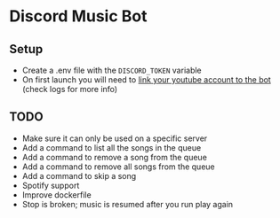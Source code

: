 # Discord Music Bot

## Setup

- Create a .env file with the `DISCORD_TOKEN` variable
- On first launch you will need to [link your youtube account to the bot](https://github.com/coletdjnz/yt-dlp-youtube-oauth2) (check logs for more info)

## TODO

- Make sure it can only be used on a specific server
- Add a command to list all the songs in the queue
- Add a command to remove a song from the queue
- Add a command to remove all songs from the queue
- Add a command to skip a song
- Spotify support
- Improve dockerfile
- Stop is broken; music is resumed after you run play again
